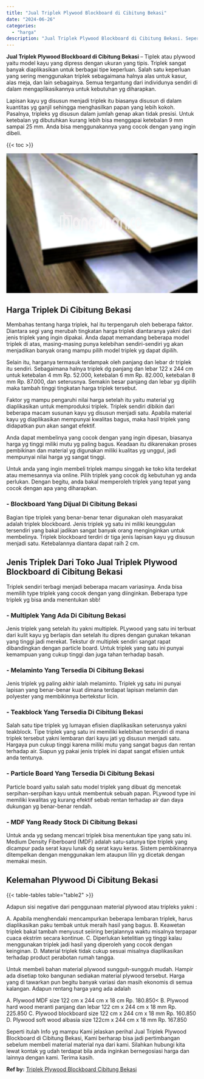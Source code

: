 ```yaml
---
title: "Jual Triplek Plywood Blockboard di Cibitung Bekasi"
date: "2024-06-26"
categories: 
  - "harga"
description: "Jual Triplek Plywood Blockboard di Cibitung Bekasi. Seperti itulah Info yg mampu Kami jelaskan perihal Jual Triplek Plywood Blockboard di Cibitung Bekasi, Ka..."
---
```


**Jual Triplek Plywood Blockboard di Cibitung Bekasi** – Tiplek atau plywood yaitu model kayu yang dipress dengan ukuran yang tipis. Triplek sangat banyak diaplikasikan untuk berbagai tipe keperluan. Salah satu keperluan yang sering menggunakan triplek sebagaimana halnya alas untuk kasur, alas meja, dan lain sebagainya. Semua tergantung dari individunya sendiri di dalam mengaplikasikannya untuk kebutuhan yg diharapkan.

Lapisan kayu yg disusun menjadi triplek itu biasanya disusun di dalam kuantitas yg ganjil sehingga menghasilkan papan yang lebih kokoh. Pasalnya, tripleks yg disusun dalam jumlah genap akan tidak presisi. Untuk ketebalan yg dibutuhkan kurang lebih bisa menggapai ketebalan 9 mm sampai 25 mm. Anda bisa menggunakannya yang cocok dengan yang ingin dibeli.

{{< toc >}}

![Jual Triplek Plywood Blockboard di Cibitung Bekasi](/images/jual-triplek-murah-26.png)

## Harga Triplek Di Cibitung Bekasi

Membahas tentang harga triplek, hal itu terpengaruh oleh beberapa faktor. Diantara segi yang merubah tingkatan harga triplek diantaranya yakni dari jenis triplek yang ingin dipakai. Anda dapat memandang beberapa model triplek di atas, masing-masing punya kelebihan sendiri-sendiri yg akan menjadikan banyak orang mampu pilih model triplek yg dapat dipilih.

Selain itu, harganya termasuk terdampak oleh panjang dan lebar dr triplek itu sendiri. Sebagaimana halnya triplek dg panjang dan lebar 122 x 244 cm untuk ketebalan 4 mm Rp. 52.000, ketebalan 6 mm Rp. 82.000, ketebalan 8 mm Rp. 87.000, dan seterusnya. Semakin besar panjang dan lebar yg dipilih maka tambah tinggi tingkatan harga triplek tersebut.

Faktor yg mampu pengaruhi nilai harga setelah itu yaitu material yg diaplikasikan untuk memproduksi triplek. Triplek sendiri dibikin dari beberapa macam susunan kayu yg disusun menjadi satu. Apabila material kayu yg diaplikasikan mempunyai kwalitas bagus, maka hasil triplek yang didapatkan pun akan sangat efektif.

Anda dapat membelinya yang cocok dengan yang ingin dipesan, biasanya harga yg tinggi miliki mutu yg paling bagus. Keadaan itu dikarenakan proses pembikinan dan material yg digunakan miliki kualitas yg unggul, jadi mempunyai nilai harga yg sangat tinggi.

Untuk anda yang ingin membeli triplek mampu singgah ke toko kita terdekat atau memesannya via online. Pilih triplek yang cocok dg kebutuhan yg anda perlukan. Dengan begitu, anda bakal memperoleh triplek yang tepat yang cocok dengan apa yang diharapkan.

### \- Blockboard Yang Dijual Di Cibitung Bekasi

Bagian tipe triplek yang benar-benar tenar digunakan oleh masyarakat adalah triplek blockboard. Jenis triplek yg satu ini miliki keunggulan tersendiri yang bakal jadikan sangat banyak orang menginginkan untuk membelinya. Triplek blockboard terdiri dr tiga jenis lapisan kayu yg disusun menjadi satu. Ketebalannya diantara dapat raih 2 cm.

## Jenis Triplek Dari Toko Jual Triplek Plywood Blockboard di Cibitung Bekasi

Triplek sendiri terbagi menjadi beberapa macam variasinya. Anda bisa memilih type triplek yang cocok dengan yang diinginkan. Beberapa type triplek yg bisa anda menentukan sbb!

### \- Multiplek Yang Ada Di Cibitung Bekasi

Jenis triplek yang setelah itu yakni multiplek. PLywood yang satu ini terbuat dari kulit kayu yg berlapis dan setelah itu dipres dengan gunakan tekanan yang tinggi jadi merekat. Tekstur dr multiplek sendiri sangat rapat dibandingkan dengan particle board. Untuk triplek yang satu ini punyai kemampuan yang cukup tinggi dan juga tahan terhadap basah.

### \- Melaminto Yang Tersedia Di Cibitung Bekasi

Jenis triplek yg paling akhir ialah melaminto. Triplek yg satu ini punyai lapisan yang benar-benar kuat dimana terdapat lapisan melamin dan polyester yang membikinnya bertekstur licin.

### \- Teakblock Yang Tersedia Di Cibitung Bekasi

Salah satu tipe triplek yg lumayan efisien diaplikasikan seterusnya yakni teakblock. Tipe triplek yang satu ini memiliki kelebihan tersendiri di mana triplek tersebut yakni lembaran dari kayu jati yg disusun menjadi satu. Hargaya pun cukup tinggi karena miliki mutu yang sangat bagus dan rentan terhadap air. Siapun yg pakai jenis triplek ini dapat sangat efisien untuk anda tentunya.

### \- Particle Board Yang Tersedia Di Cibitung Bekasi

Particle board yaitu salah satu model triplek yang dibuat dg mencetak serpihan-serpihan kayu untuk membentuk sebuah papan. PLywood type ini memiliki kwalitas yg kurang efektif sebab rentan terhadap air dan daya dukungan yg benar-benar rendah.

### \- MDF Yang Ready Stock Di Cibitung Bekasi

Untuk anda yg sedang mencari triplek bisa menentukan tipe yang satu ini. Medium Density Fiberboard (MDF) adalah satu-satunya tipe triplek yang dicampur pada serat kayu lunak dg serat kayu keras. Sistem pembikinannya ditempelkan dengan menggunakan lem ataupun lilin yg dicetak dengan memakai mesin.

## Kelemahan Plywood Di Cibitung Bekasi

{{< table-tables table="table2" >}}

Adapun sisi negative dari penggunaan material plywood atau tripleks yakni :

A. Apabila menghendaki mencampurkan beberapa lembaran triplek, harus diaplikasikan paku tembak untuk meraih hasil yang bagus. B. Keawetan triplek bakal tambah menyusut seiiring berjalannya waktu misalnya terpapar cuaca ekstrim secara kontinue. C. Diperlukan ketelitian yg tinggi kalau menggunakan triplek jadi hasil yang diperoleh yang cocok dengan keinginan. D. Material triplek tidak cukup sesuai misalnya diaplikasikan terhadap product perabotan rumah tangga.

Untuk membeli bahan material plywood sungguh-sungguh mudah. Hampir ada disetiap toko bangunan sediakan material plywood tersebut. Harga yang di tawarkan pun begitu banyak variasi dan masih ekonomis di semua kalangan. Adapun rentang harga yang ada adalah

A. Plywood MDF size 122 cm x 244 cm x 18 cm Rp. 180.850< B. Plywood hard wood meranti panjang dan lebar 122 cm x 244 cm x 18 mm Rp. 225.850 C. Plywood blockboard size 122 cm x 244 cm x 18 mm Rp. 160.850 D. Plywood soft wood albasia size 122cm x 244 cm x 18 mm Rp. 167.850

Seperti itulah Info yg mampu Kami jelaskan perihal Jual Triplek Plywood Blockboard di Cibitung Bekasi, Kami berharap bisa jadi pertimbangan sebelum membeli material material nya dari kami. Silahkan hubungi kita lewat kontak yg udah terdapat bila anda inginkan bernegosiasi harga dan lainnya dengan kami. Terima kasih.

**Ref by:** [Triplek Plywood Blockboard Cibitung Bekasi](https://id.wikipedia.org/wiki/Triplek)
